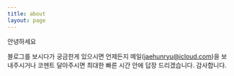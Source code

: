 ```yaml
---
title: about
layout: page
---
```


안녕하세요 

블로그를 보시다가 궁금한게 있으시면 언제든지 메일(jaehunryu@icloud.com)을 보내주시거나 코멘트 달아주시면 최대한 빠른 시간 안에 답장 드리겠습니다. 감사합니다. 
